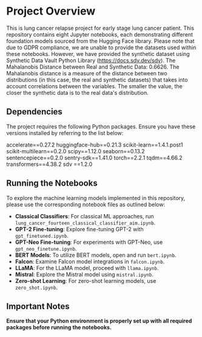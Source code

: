 # Project Overview

This is lung cancer relapse project for early stage lung cancer patient. This repository contains eight Jupyter notebooks, each demonstrating different foundation models sourced from the Hugging Face library. Please note that due to GDPR compliance, we are unable to provide the datasets used within these notebooks. However, we have provided the synthetic dataset using Synthetic Data Vault Python Library (https://docs.sdv.dev/sdv). The Mahalanobis Distance between Real and Synthetic Data: 0.6626. The Mahalanobis distance is a measure of the distance between two distributions (in this case, the real and synthetic datasets) that takes into account correlations between the variables. The smaller the value, the closer the synthetic data is to the real data's distribution.

## Dependencies

The project requires the following Python packages. Ensure you have these versions installed by referring to the list below:

accelerate==0.27.2
huggingface-hub==0.21.3
scikit-learn==1.4.1.post1
scikit-multilearn==0.2.0
scipy==1.12.0
seaborn==0.13.2
sentencepiece==0.2.0
sentry-sdk==1.41.0
torch==2.2.1
tqdm==4.66.2
transformers==4.38.2
sdv ==1.2.0


## Running the Notebooks

To explore the machine learning models implemented in this repository, please use the corresponding notebook files as outlined below:

- **Classical Classifiers**: For classical ML approaches, run `lung_cancer_fourteen_classical_classifier_aim.ipynb`.
- **GPT-2 Fine-tuning**: Explore fine-tuning GPT-2 with `gpt_finetuned.ipynb`.
- **GPT-Neo Fine-tuning**: For experiments with GPT-Neo, use `gpt_neo_finetune.ipynb`.
- **BERT Models**: To utilize BERT models, open and run `bert.ipynb`.
- **Falcon**: Examine Falcon model integrations in `falcon.ipynb`.
- **LLaMA**: For the LLaMA model, proceed with `llama.ipynb`.
- **Mistral**: Explore the Mistral model using `mistral.ipynb`.
- **Zero-shot Learning**: For zero-shot learning models, use `zero_shot.ipynb`.

## Important Notes

**Ensure that your Python environment is properly set up with all required packages before running the notebooks.**
